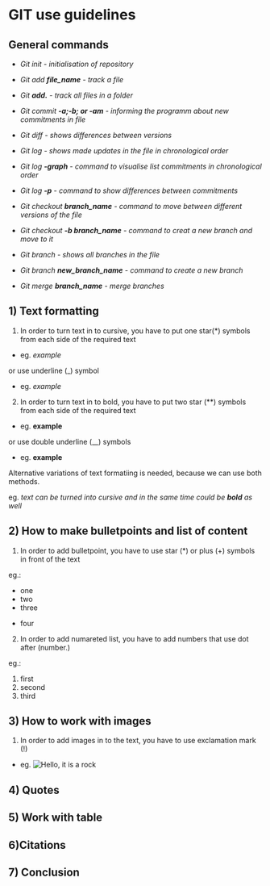 # GIT use guidelines

## General commands

* _Git init - initialisation of repository_

* _Git add **file_name** - track a file_

* _Git **add.** - track all files in a folder_

* _Git commit **-a;-b; or -am** - informing the programm about new commitments in file_

* _Git diff - shows differences between versions_

* _Git log - shows made updates in the file in chronological order_

* _Git log **-graph** - command to visualise list commitments in chronological order_

* _Git log **-p** - command to show differences between commitments_

* _Git checkout **branch_name** - command to move between different versions of the file_

* _Git checkout **-b branch_name** - command to creat a new branch and move to it_

* _Git branch - shows all branches in the file_

* _Git branch **new_branch_name** - command to create a new branch_

* _Git merge **branch_name** - merge branches_

## 1) Text formatting

1. In order to turn text in to cursive, you have to put one star(*) symbols from each side of the required text

* eg. *example*

or use underline (_) symbol

* eg. _example_

2. In order to turn text in to bold, you have to put two star (**) symbols from each side of the required text

* eg. **example**

or use double underline (__) symbols

* eg. __example__

Alternative variations of text formatiing is needed, because we can use both methods.

eg. _text can be turned into cursive and in the same time could be **bold** as well_

## 2) How to make bulletpoints and list of content

1. In order to add bulletpoint, you have to use star (*) or plus (+) symbols in front of the text

eg.:
* one
* two
* three
+ four

2. In order to add numareted list, you have to add numbers that use dot after (number.)

eg.:
1. first
2. second
3. third

## 3) How to work with images

1. In order to add images in to the text, you have to use exclamation mark (!)

* eg. ![Hello, it is a rock](rock.jpg)

## 4) Quotes

## 5) Work with table

## 6)Citations

## 7) Conclusion